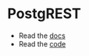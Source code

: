 # PostgREST

- Read the [docs](https://docs.postgrest.org/en/v13/)
- Read the [code](https://github.com/PostgREST/postgrest)